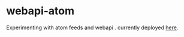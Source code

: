 webapi-atom
===========

Experimenting with atom feeds and webapi
.
currently deployed <a href="http://webapiatom.azurewebsites.net/api/ticketevents">here</a>.